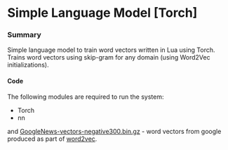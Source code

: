 # Simple Language Model [Torch]

### Summary
Simple language model to train word vectors written in Lua using Torch. Trains word vectors using skip-gram for any domain (using Word2Vec initializations).

#### Code
The following modules are required to run the system:

  * Torch
  * nn

and [GoogleNews-vectors-negative300.bin.gz](https://drive.google.com/file/d/0B7XkCwpI5KDYNlNUTTlSS21pQmM/edit?usp=sharing) - word vectors from google produced as part of [word2vec](https://code.google.com/archive/p/word2vec/).

